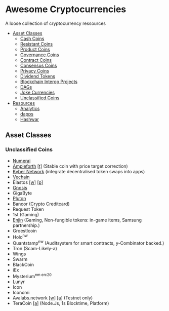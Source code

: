 # Awesome Cryptocurrencies
A loose collection of cryptocurrency ressources

- [Asset Classes](../../README_4thCycle.md#asset-classes)
  - [Cash Coins](../../README_4thCycle.md#cash-coins)
  - [Resistant Coins](../../README_4thCycle.md#resistant-coins)
  - [Product Coins](../../README_4thCycle.md#product-coins)
  - [Governance Coins](../../README_4thCycle.md#governance-coins)
  - [Contract Coins](../../README_4thCycle.md#contract-coins)
  - [Consensus Coins](../../README_4thCycle.md#consensus-coins)
  - [Privacy Coins](../../README_4thCycle.md#privacy-coins)
  - [Dividend Tokens](../../README_4thCycle.md#dividend-tokens)
  - [Blockchain Interop Projects](../../README_4thCycle.md#blockchain-interop-projects)
  - [DAGs](../../README_4thCycle.md#dags)
  - [Joke Currencies](../joke/README.md#joke-currencies)
  - [Unclassified Coins](#unclassified-coins)
- [Resources](#resources)
  - [Analytics](#analytics)
  - [dapps](#dapps)
  - [Hashwar](#hashwars)

## Asset Classes

### Unclassified Coins

- [Numerai](https://numer.ai/)
- [Ampleforth](https://www.ampleforth.org/) [[t]](https://t.me/Ampleforth) (Stable coin with price target correction)
- [Kyber Network](https://kyber.network/) (integrate decentralised token swaps into apps)
- [Vechain](https://www.vechain.org/)
- Elastos [[w]](https://www.elastos.org/zh/) [[p]](https://www.elastos.org/downloads/elastos_whitepaper_en.pdf)
- [Gnosis](https://gnosis.io/)
- GigaByte
- [Pluton](https://plutus.it/)
- Bancor (Crypto Creditcard)
- Request Token
- 1st (Gaming)
- [Enjin](https://enjincoin.io/) (Gaming, Non-fungible tokens: in-game items, Samsung partnership.)
- Groestlcoin
- Holo<sup>nw</sup>
- Quantstamp<sup>nw</sup> (Auditsystem for smart contracts, y-Combinator backed.)
- Tron (Scam-Likely-a)
- Wings
- Swarm
- BlackCoin
- iEx
- Mysterium<sup>nm</sup><sup> </sup><sup>erc20</sup>
- Lunyr
- Icon
- Iconomi
- Avalabs.network [[w]](https://avalabs.network) [[a]](https://www.bloomberg.com/news/articles/2019-05-16/cornell-university-s-crypto-professor-to-launch-his-own-coin) (Testnet only)
- TeraCoin [[a]](https://bitcointalk.org/index.php?topic=4573801.0) (Node.Js, 1s Blocktime, Platform)
